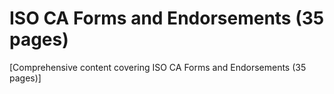 # ISO CA Forms and Endorsements (35 pages)

[Comprehensive content covering ISO CA Forms and Endorsements (35 pages)]
